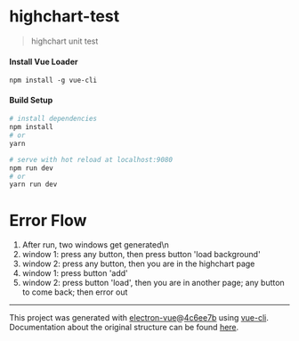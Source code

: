 # highchart-test

> highchart unit test 

#### Install Vue Loader
```
npm install -g vue-cli
```

#### Build Setup

``` bash
# install dependencies
npm install
# or
yarn

# serve with hot reload at localhost:9080
npm run dev
# or
yarn run dev

```

# Error Flow
1. After run, two windows get generated\n
2. window 1: press any button, then press button 'load background'
3. window 2: press any button, then you are in the highchart page
4. window 1: press button 'add'
5. window 2: press button 'load', then you are in another page; any button to come back; then error out
---

This project was generated with [electron-vue](https://github.com/SimulatedGREG/electron-vue)@[4c6ee7b](https://github.com/SimulatedGREG/electron-vue/tree/4c6ee7bf4f9b4aa647a22ec1c1ca29c2e59c3645) using [vue-cli](https://github.com/vuejs/vue-cli). Documentation about the original structure can be found [here](https://simulatedgreg.gitbooks.io/electron-vue/content/index.html).
